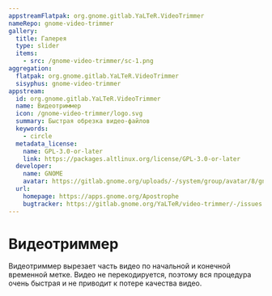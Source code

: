```yaml
---
appstreamFlatpak: org.gnome.gitlab.YaLTeR.VideoTrimmer
nameRepo: gnome-video-trimmer
gallery:
  title: Галерея
  type: slider
  items:
    - src: /gnome-video-trimmer/sc-1.png
aggregation:
  flatpak: org.gnome.gitlab.YaLTeR.VideoTrimmer
  sisyphus: gnome-video-trimmer
appstream:
  id: org.gnome.gitlab.YaLTeR.VideoTrimmer
  name: Видеотриммер
  icon: /gnome-video-trimmer/logo.svg
  summary: Быстрая обрезка видео-файлов
  keywords:
    - circle
  metadata_license:
    name: GPL-3.0-or-later
    link: https://packages.altlinux.org/license/GPL-3.0-or-later
  developer:
    name: GNOME
    avatar: https://gitlab.gnome.org/uploads/-/system/group/avatar/8/gnomelogo.png?width=48
  url:
    homepage: https://apps.gnome.org/Apostrophe
    bugtracker: https://gitlab.gnome.org/YaLTeR/video-trimmer/-/issues
---
```


# Видеотриммер

Видеотриммер вырезает часть видео по начальной и конечной временной метке. Видео не перекодируется, поэтому вся процедура очень быстрая и не приводит к потере качества видео.

<AGWGallery />

<!--@include: @apps/_parts/install/content-repo.md-->
<!--@include: @apps/_parts/install/content-flatpak.md-->
